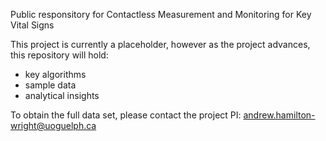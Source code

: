 
Public responsitory for Contactless Measurement and Monitoring for Key Vital Signs 

This project is currently a placeholder, however as the project advances, this repository will hold:

* key algorithms
* sample data
* analytical insights


To obtain the full data set, please contact the project PI:
[andrew.hamilton-wright@uoguelph.ca](mailto:andrew.hamilton-wright@uoguelph.ca)

